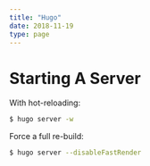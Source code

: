 ```yaml
---
title: "Hugo"
date: 2018-11-19
type: page
---
```


# Starting A Server

With hot-reloading:

```bash
$ hugo server -w
```

Force a full re-build:

```bash
$ hugo server --disableFastRender
```